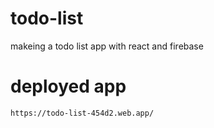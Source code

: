 # todo-list

makeing a todo list app with react and firebase

# deployed app

    https://todo-list-454d2.web.app/
